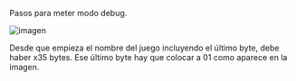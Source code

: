 Pasos para meter modo debug.

![imagen](https://user-images.githubusercontent.com/63190654/202892136-1e5afa94-2714-4719-bec4-3b657ead82f1.png)

Desde que empieza el nombre del juego incluyendo el último byte, debe haber x35 bytes. Ese último byte hay que colocar a 01 como aparece en la imagen.
